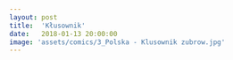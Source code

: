 ```yaml
---
layout: post
title:  'Kłusownik'
date:   2018-01-13 20:00:00
image: 'assets/comics/3_Polska - Klusownik zubrow.jpg'
---
```

